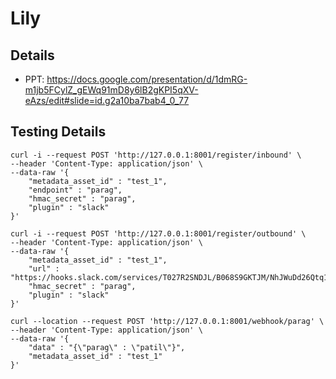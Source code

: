 # Lily
## Details
- PPT: https://docs.google.com/presentation/d/1dmRG-m1jb5FCylZ_gEWq91mD8y6lB2gKPI5qXV-eAzs/edit#slide=id.g2a10ba7bab4_0_77

## Testing Details
```
curl -i --request POST 'http://127.0.0.1:8001/register/inbound' \
--header 'Content-Type: application/json' \
--data-raw '{
    "metadata_asset_id" : "test_1",
    "endpoint" : "parag",
    "hmac_secret" : "parag",
    "plugin" : "slack"
}'

curl -i --request POST 'http://127.0.0.1:8001/register/outbound' \
--header 'Content-Type: application/json' \
--data-raw '{
    "metadata_asset_id" : "test_1",
    "url" : "https://hooks.slack.com/services/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",
    "hmac_secret" : "parag",
    "plugin" : "slack"
}'

curl --location --request POST 'http://127.0.0.1:8001/webhook/parag' \
--header 'Content-Type: application/json' \
--data-raw '{
    "data" : "{\"parag\" : \"patil\"}",
    "metadata_asset_id" : "test_1"
}'
```